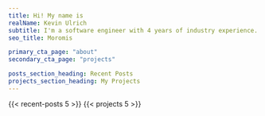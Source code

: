 ```yaml
---
title: Hi! My name is
realName: Kevin Ulrich
subtitle: I'm a software engineer with 4 years of industry experience.
seo_title: Moromis

primary_cta_page: "about"
secondary_cta_page: "projects"

posts_section_heading: Recent Posts
projects_section_heading: My Projects
---
```


{{< recent-posts 5 >}}
{{< projects 5 >}}
